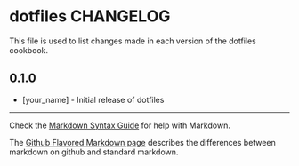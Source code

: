 dotfiles CHANGELOG
==================

This file is used to list changes made in each version of the dotfiles cookbook.

0.1.0
-----
- [your_name] - Initial release of dotfiles

- - -
Check the [Markdown Syntax Guide](http://daringfireball.net/projects/markdown/syntax) for help with Markdown.

The [Github Flavored Markdown page](http://github.github.com/github-flavored-markdown/) describes the differences between markdown on github and standard markdown.
